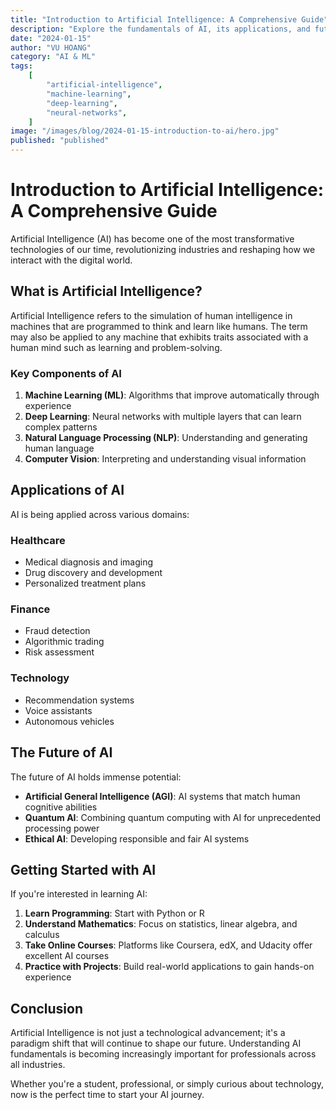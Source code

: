 ```yaml
---
title: "Introduction to Artificial Intelligence: A Comprehensive Guide"
description: "Explore the fundamentals of AI, its applications, and future prospects in this comprehensive introduction to artificial intelligence."
date: "2024-01-15"
author: "VU HOANG"
category: "AI & ML"
tags:
    [
        "artificial-intelligence",
        "machine-learning",
        "deep-learning",
        "neural-networks",
    ]
image: "/images/blog/2024-01-15-introduction-to-ai/hero.jpg"
published: "published"
---
```


# Introduction to Artificial Intelligence: A Comprehensive Guide

Artificial Intelligence (AI) has become one of the most transformative technologies of our time, revolutionizing industries and reshaping how we interact with the digital world.

## What is Artificial Intelligence?

Artificial Intelligence refers to the simulation of human intelligence in machines that are programmed to think and learn like humans. The term may also be applied to any machine that exhibits traits associated with a human mind such as learning and problem-solving.

### Key Components of AI

1. **Machine Learning (ML)**: Algorithms that improve automatically through experience
2. **Deep Learning**: Neural networks with multiple layers that can learn complex patterns
3. **Natural Language Processing (NLP)**: Understanding and generating human language
4. **Computer Vision**: Interpreting and understanding visual information

## Applications of AI

AI is being applied across various domains:

### Healthcare

-   Medical diagnosis and imaging
-   Drug discovery and development
-   Personalized treatment plans

### Finance

-   Fraud detection
-   Algorithmic trading
-   Risk assessment

### Technology

-   Recommendation systems
-   Voice assistants
-   Autonomous vehicles

## The Future of AI

The future of AI holds immense potential:

-   **Artificial General Intelligence (AGI)**: AI systems that match human cognitive abilities
-   **Quantum AI**: Combining quantum computing with AI for unprecedented processing power
-   **Ethical AI**: Developing responsible and fair AI systems

## Getting Started with AI

If you're interested in learning AI:

1. **Learn Programming**: Start with Python or R
2. **Understand Mathematics**: Focus on statistics, linear algebra, and calculus
3. **Take Online Courses**: Platforms like Coursera, edX, and Udacity offer excellent AI courses
4. **Practice with Projects**: Build real-world applications to gain hands-on experience

## Conclusion

Artificial Intelligence is not just a technological advancement; it's a paradigm shift that will continue to shape our future. Understanding AI fundamentals is becoming increasingly important for professionals across all industries.

Whether you're a student, professional, or simply curious about technology, now is the perfect time to start your AI journey.
